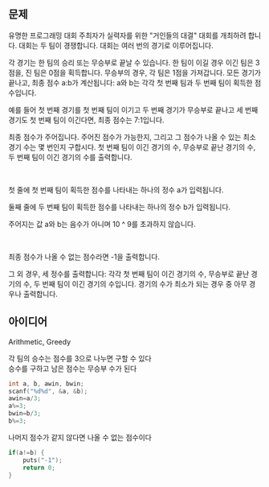 ## 문제
유명한 프로그래밍 대회 주최자가 실력자를 위한 "거인들의 대결" 대회를 개최하려 합니다. 대회는 두 팀이 경쟁합니다. 대회는 여러 번의 경기로 이루어집니다.  
  
각 경기는 한 팀의 승리 또는 무승부로 끝날 수 있습니다. 한 팀이 이길 경우 이긴 팀은 3점을, 진 팀은 0점을 획득합니다. 무승부의 경우, 각 팀은 1점을 가져갑니다. 모든 경기가 끝나고, 최종 점수 a:b가 계산됩니다: a와 b는 각각 첫 번째 팀과 두 번째 팀이 획득한 점수입니다.  
  
예를 들어 첫 번째 경기를 첫 번째 팀이 이기고 두 번째 경기가 무승부로 끝나고 세 번째 경기도 첫 번째 팀이 이긴다면, 최종 점수는 7:1입니다.  
  
최종 점수가 주어집니다. 주어진 점수가 가능한지, 그리고 그 점수가 나올 수 있는 최소 경기 수는 몇 번인지 구합시다. 첫 번째 팀이 이긴 경기의 수, 무승부로 끝난 경기의 수, 두 번째 팀이 이긴 경기의 수를 출력합니다.  

<br/>

첫 줄에 첫 번째 팀이 획득한 점수를 나타내는 하나의 정수 a가 입력됩니다.  
  
둘째 줄에 두 번째 팀이 획득한 점수를 나타내는 하나의 정수 b가 입력됩니다.  
  
주어지는 값 a와 b는 음수가 아니며 10 ^ 9를 초과하지 않습니다.  

<br/>

최종 점수가 나올 수 없는 점수라면 -1을 출력합니다.  
  
그 외 경우, 세 정수를 출력합니다: 각각 첫 번째 팀이 이긴 경기의 수, 무승부로 끝난 경기의 수, 두 번째 팀이 이긴 경기의 수입니다. 경기의 수가 최소가 되는 경우 중 아무 경우나 출력합니다.

## 아이디어
Arithmetic, Greedy  
  
각 팀의 승수는 점수를 3으로 나누면 구할 수 있다  
승수를 구하고 남은 점수는 무승부 수가 된다
```c
int a, b, awin, bwin;
scanf("%d%d", &a, &b);
awin=a/3;
a%=3;
bwin=b/3;
b%=3;
```
나머지 점수가 같지 않다면 나올 수 없는 점수이다
```c
if(a!=b) {
	puts("-1");
	return 0;
}
```
